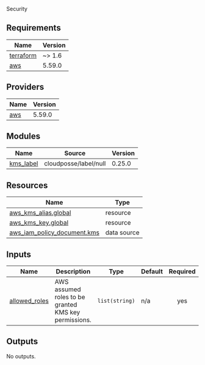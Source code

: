 Security

<!-- BEGIN_TF_DOCS -->
## Requirements

| Name | Version |
|------|---------|
| <a name="requirement_terraform"></a> [terraform](#requirement\_terraform) | ~> 1.6 |
| <a name="requirement_aws"></a> [aws](#requirement\_aws) | 5.59.0 |

## Providers

| Name | Version |
|------|---------|
| <a name="provider_aws"></a> [aws](#provider\_aws) | 5.59.0 |

## Modules

| Name | Source | Version |
|------|--------|---------|
| <a name="module_kms_label"></a> [kms\_label](#module\_kms\_label) | cloudposse/label/null | 0.25.0 |

## Resources

| Name | Type |
|------|------|
| [aws_kms_alias.global](https://registry.terraform.io/providers/hashicorp/aws/5.59.0/docs/resources/kms_alias) | resource |
| [aws_kms_key.global](https://registry.terraform.io/providers/hashicorp/aws/5.59.0/docs/resources/kms_key) | resource |
| [aws_iam_policy_document.kms](https://registry.terraform.io/providers/hashicorp/aws/5.59.0/docs/data-sources/iam_policy_document) | data source |

## Inputs

| Name | Description | Type | Default | Required |
|------|-------------|------|---------|:--------:|
| <a name="input_allowed_roles"></a> [allowed\_roles](#input\_allowed\_roles) | AWS assumed roles to be granted KMS key permissions. | `list(string)` | n/a | yes |

## Outputs

No outputs.
<!-- END_TF_DOCS -->
